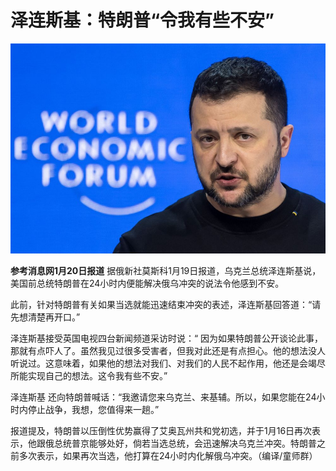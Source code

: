# 泽连斯基：特朗普“令我有些不安”

![09d148cedac0ff48244f0387273be981.jpg](https://raw.githubusercontent.com/qqhsx/qqnews_image/main/2024/01/20/泽连斯基：特朗普“令我有些不安”/09d148cedac0ff48244f0387273be981.jpg)

**参考消息网1月20日报道** 据俄新社莫斯科1月19日报道，乌克兰总统泽连斯基说，美国前总统特朗普在24小时内便能解决俄乌冲突的说法令他感到不安。

此前，针对特朗普有关如果当选就能迅速结束冲突的表述，泽连斯基回答道：“请先想清楚再开口。”

泽连斯基接受英国电视四台新闻频道采访时说：“
因为如果特朗普公开谈论此事，那就有点吓人了。虽然我见过很多受害者，但我对此还是有点担心。他的想法没人听说过。这意味着，如果他的想法对我们、对我们的人民不起作用，他还是会竭尽所能实现自己的想法。这令我有些不安。”

泽连斯基 还向特朗普喊话：“我邀请您来乌克兰、来基辅。所以，如果您能在24小时内停止战争，我想，您值得来一趟。”

报道提及，特朗普以压倒性优势赢得了艾奥瓦州共和党初选，并于1月16日再次表示，他跟俄总统普京能够处好，倘若当选总统，会迅速解决乌克兰冲突。特朗普之前多次表示，如果再次当选，他打算在24小时内化解俄乌冲突。（编译/童师群）

